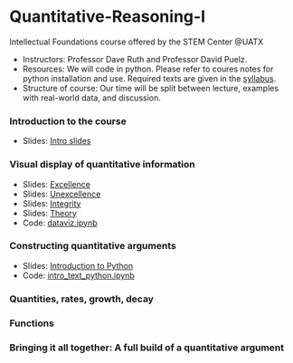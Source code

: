 # Quantitative-Reasoning-I
Intellectual Foundations course offered by the STEM Center @UATX

- Instructors: Professor Dave Ruth and Professor David Puelz.
- Resources: We will code in python.  Please refer to coures notes for python installation and use.  Required texts are given in the [syllabus](syllabus.pdf).
- Structure of course: Our time will be split between lecture, examples with real-world data, and discussion.

### Introduction to the course

- Slides: [Intro slides](topics/Introduction/intro.pdf)

### Visual display of quantitative information

- Slides: [Excellence](topics/DataViz/excellence.pdf)
- Slides: [Unexcellence](topics/DataViz/hallofshame.pdf)
- Slides: [Integrity](topics/DataViz/integrity.pdf)
- Slides: [Theory](topics/DataViz/theory.pdf)
- Code: [dataviz.ipynb](notebooks/dataviz.ipynb)

### Constructing quantitative arguments

- Slides: [Introduction to Python](topics/QuantArguments/python.pdf)
- Code: [intro_text_python.ipynb](notebooks/intro_text_python.ipynb)

### Quantities, rates, growth, decay

### Functions

### Bringing it all together: A full build of a quantitative argument

